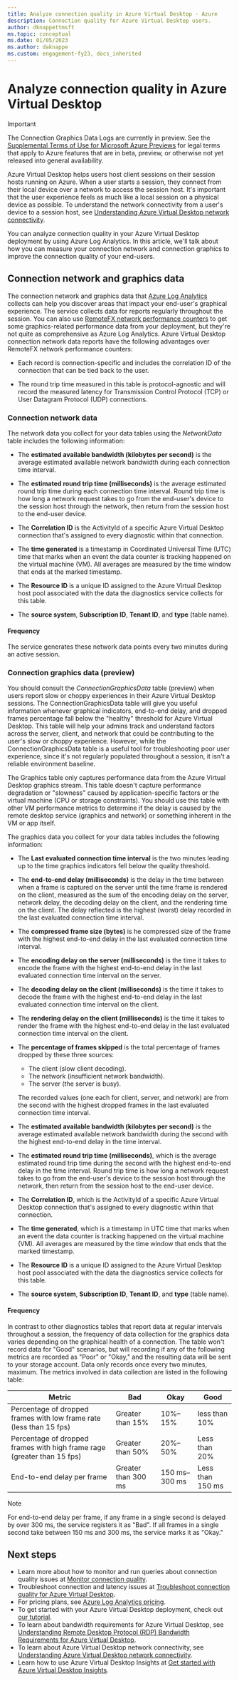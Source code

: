```yaml
---
title: Analyze connection quality in Azure Virtual Desktop - Azure
description: Connection quality for Azure Virtual Desktop users.
author: dknappettmsft
ms.topic: conceptual
ms.date: 01/05/2023
ms.author: daknappe
ms.custom: engagement-fy23, docs_inherited
---
```

# Analyze connection quality in Azure Virtual Desktop

>[!IMPORTANT]
>The Connection Graphics Data Logs are currently in preview. See the [Supplemental Terms of Use for Microsoft Azure Previews](https://azure.microsoft.com/support/legal/preview-supplemental-terms/) for legal terms that apply to Azure features that are in beta, preview, or otherwise not yet released into general availability.

Azure Virtual Desktop helps users host client sessions on their session hosts running on Azure. When a user starts a session, they connect from their local device over a network to access the session host. It's important that the user experience feels as much like a local session on a physical device as possible. To understand the network connectivity from a user's device to a session host, see [Understanding Azure Virtual Desktop network connectivity](network-connectivity.md).

You can analyze connection quality in your Azure Virtual Desktop deployment by using Azure Log Analytics. In this article, we'll talk about how you can measure your connection network and connection graphics to improve the connection quality of your end-users.

## Connection network and graphics data

The connection network and graphics data that [Azure Log Analytics](diagnostics-log-analytics.md) collects can help you discover areas that impact your end-user's graphical experience. The service collects data for reports regularly throughout the session. You can also use [RemoteFX network performance counters](remotefx-graphics-performance-counters.md) to get some graphics-related performance data from your deployment, but they're not quite as comprehensive as Azure Log Analytics. Azure Virtual Desktop connection network data reports have the following advantages over RemoteFX network performance counters:

- Each record is connection-specific and includes the correlation ID of the connection that can be tied back to the user.

- The round trip time measured in this table is protocol-agnostic and will record the measured latency for Transmission Control Protocol (TCP) or User Datagram Protocol (UDP) connections.

### Connection network data

The network data you collect for your data tables using the *NetworkData* table includes the following information:

- The **estimated available bandwidth (kilobytes per second)** is the average estimated available network bandwidth during each connection time interval.

- The **estimated round trip time (milliseconds)** is the average estimated round trip time during each connection time interval. Round trip time is how long a network request takes to go from the end-user's device to the session host through the network, then return from the session host to the end-user device.

- The **Correlation ID** is the ActivityId of a specific Azure Virtual Desktop connection that's assigned to every diagnostic within that connection.

- The **time generated** is a timestamp in Coordinated Universal Time (UTC) time that marks when an event the data counter is tracking happened on the virtual machine (VM). All averages are measured by the time window that ends at the marked timestamp.

- The **Resource ID** is a unique ID assigned to the Azure Virtual Desktop host pool associated with the data the diagnostics service collects for this table.

- The **source system**, **Subscription ID**, **Tenant ID**, and **type** (table name).

#### Frequency

The service generates these network data points every two minutes during an active session.

### Connection graphics data (preview)

You should consult the *ConnectionGraphicsData* table (preview) when users report slow or choppy experiences in their Azure Virtual Desktop sessions. The ConnectionGraphicsData table will give you useful information whenever graphical indicators, end-to-end delay, and dropped frames percentage fall below the "healthy" threshold for Azure Virtual Desktop. This table will help your admins track and understand factors across the server, client, and network that could be contributing to the user's slow or choppy experience. However, while the ConnectionGraphicsData table is a useful tool for troubleshooting poor user experience, since it's not regularly populated throughout a session, it isn't a reliable environment baseline.

The Graphics table only captures performance data from the Azure Virtual Desktop graphics stream. This table doesn't capture performance degradation or "slowness" caused by application-specific factors or the virtual machine (CPU or storage constraints). You should use this table with other VM performance metrics to determine if the delay is caused by the remote desktop service (graphics and network) or something inherent in the VM or app itself.

The graphics data you collect for your data tables includes the following information:

- The **Last evaluated connection time interval** is the two minutes leading up to the time graphics indicators fell below the quality threshold.

- The **end-to-end delay (milliseconds)** is the delay in the time between when a frame is captured on the server until the time frame is rendered on the client, measured as the sum of the encoding delay on the server, network delay, the decoding delay on the client, and the rendering time on the client. The delay reflected is the highest (worst) delay recorded in the last evaluated connection time interval.

- The **compressed frame size (bytes)** is he compressed size of the frame with the highest end-to-end delay in the last evaluated connection time interval.

- The **encoding delay on the server (milliseconds)** is the time it takes to encode the frame with the highest end-to-end delay in the last evaluated connection time interval on the server.

- The **decoding delay on the client (milliseconds)** is the time it takes to decode the frame with the highest end-to-end delay in the last evaluated connection time interval on the client.

- The **rendering delay on the client (milliseconds)** is the time it takes to render the frame with the highest end-to-end delay in the last evaluated connection time interval on the client.

- The **percentage of frames skipped** is the total percentage of frames dropped by these three sources:
  
  - The client (slow client decoding).
  - The network (insufficient network bandwidth).
  - The server (the server is busy).

  The recorded values (one each for client, server, and network) are from the second with the highest dropped frames in the last evaluated connection time interval.

- The **estimated available bandwidth (kilobytes per second)** is the average estimated available network bandwidth during the second with the highest end-to-end delay in the time interval.

- The **estimated round trip time (milliseconds)**, which is the average estimated round trip time during the second with the highest end-to-end delay in the time interval. Round trip time is how long a network request takes to go from the end-user's device to the session host through the network, then return from the session host to the end-user device.

- The **Correlation ID**, which is the ActivityId of a specific Azure Virtual Desktop connection that's assigned to every diagnostic within that connection.

- The **time generated**, which is a timestamp in UTC time that marks when an event the data counter is tracking happened on the virtual machine (VM). All averages are measured by the time window that ends that the marked timestamp.

- The **Resource ID** is a unique ID assigned to the Azure Virtual Desktop host pool associated with the data the diagnostics service collects for this table.

- The **source system**, **Subscription ID**, **Tenant ID**, and **type** (table name).

#### Frequency

In contrast to other diagnostics tables that report data at regular intervals throughout a session, the frequency of data collection for the graphics data varies depending on the graphical health of a connection. The table won't record data for "Good" scenarios, but will recording if any of the following metrics are recorded as "Poor" or "Okay," and the resulting data will be sent to your storage account. Data only records once every two minutes, maximum. The metrics involved in data collection are listed in the following table:

| Metric | Bad | Okay | Good |
|--------|-----|------|------|
| Percentage of dropped frames with low frame rate (less than 15 fps) | Greater than 15% | 10%–15% | less than 10% |
| Percentage of dropped frames with high frame rage (greater than 15 fps) | Greater than 50% | 20%–50% | Less than 20% |
| End-to-end delay per frame | Greater than 300 ms | 150 ms–300 ms | Less than 150 ms |

>[!NOTE]
>For end-to-end delay per frame, if any frame in a single second is delayed by over 300 ms, the service registers it as "Bad". If all frames in a single second take between 150 ms and 300 ms, the service marks it as "Okay."

## Next steps

- Learn more about how to monitor and run queries about connection quality issues at [Monitor connection quality](connection-quality-monitoring.md).
- Troubleshoot connection and latency issues at [Troubleshoot connection quality for Azure Virtual Desktop](/troubleshoot/azure/virtual-desktop/troubleshoot-connection-quality).
- For pricing plans, see [Azure Log Analytics pricing](/services-hub/unified/health/azure-pricing).
- To get started with your Azure Virtual Desktop deployment, check out [our tutorial](./create-host-pools-azure-marketplace.md).
- To learn about bandwidth requirements for Azure Virtual Desktop, see [Understanding Remote Desktop Protocol (RDP) Bandwidth Requirements for Azure Virtual Desktop](rdp-bandwidth.md).
- To learn about Azure Virtual Desktop network connectivity, see [Understanding Azure Virtual Desktop network connectivity](network-connectivity.md).
- Learn how to use Azure Virtual Desktop Insights at [Get started with Azure Virtual Desktop Insights](insights.md).
